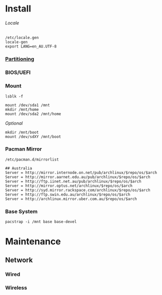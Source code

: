 # Install
###### Locale

``` 
/etc/locale.gen
locale-gen
export LANG=en_AU.UTF-8
```

### [Partitioning](./linux/partioning.md)
### BIOS/UEFI

### Mount
```
lsblk -f

mount /dev/sda1 /mnt
mkdir /mnt/home
mount /dev/sda2 /mnt/home
```

_Optional_
```
mkdir /mnt/boot
mount /dev/sdXY /mnt/boot
```

### Pacman Mirror
` /etc/pacman.d/mirrorlist `
```
## Australia
Server = http://mirror.internode.on.net/pub/archlinux/$repo/os/$arch
Server = http://mirror.aarnet.edu.au/pub/archlinux/$repo/os/$arch
Server = http://ftp.iinet.net.au/pub/archlinux/$repo/os/$arch
Server = http://mirror.optus.net/archlinux/$repo/os/$arch
Server = http://syd.mirror.rackspace.com/archlinux/$repo/os/$arch
Server = http://ftp.swin.edu.au/archlinux/$repo/os/$arch
Server = http://archlinux.mirror.uber.com.au/$repo/os/$arch
```

### Base System
`pacstrap -i /mnt base base-devel`

# Maintenance

## Network
### Wired

### Wireless
